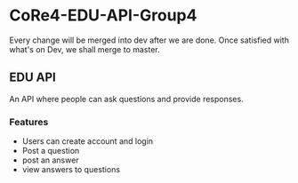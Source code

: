 # CoRe4-EDU-API-Group4

Every change will be merged into dev after we are done. 
Once satisfied with what's on Dev, we shall merge to master.

## EDU API
An API where people can ask questions and provide responses.

### Features
- Users can create account and login
- Post a question
- post an answer
- view answers to questions
